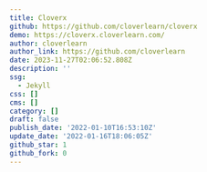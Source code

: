 ```yaml
---
title: Cloverx
github: https://github.com/cloverlearn/cloverx
demo: https://cloverx.cloverlearn.com/
author: cloverlearn
author_link: https://github.com/cloverlearn
date: 2023-11-27T02:06:52.808Z
description: ''
ssg:
  - Jekyll
css: []
cms: []
category: []
draft: false
publish_date: '2022-01-10T16:53:10Z'
update_date: '2022-01-16T18:06:05Z'
github_star: 1
github_fork: 0
---
```

